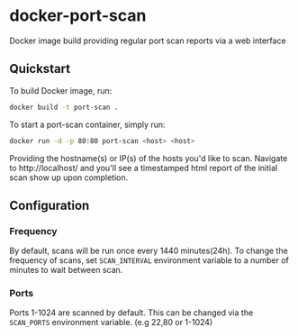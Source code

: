# docker-port-scan

Docker image build providing regular port scan reports via a web interface

## Quickstart

To build Docker image, run:

```bash
docker build -t port-scan .
```

To start a port-scan container, simply run:

```bash
docker run -d -p 80:80 port-scan <host> <host>
```

Providing the hostname(s) or IP(s) of the hosts you'd like to scan. Navigate to http://localhost/ and you'll see a timestamped html report of the initial scan show up upon completion.


## Configuration

### Frequency
By default, scans will be run once every 1440 minutes(24h). To change the frequency of scans, set `SCAN_INTERVAL` environment variable to a number of minutes to wait between scan.

### Ports
Ports 1-1024 are scanned by default. This can be changed via the `SCAN_PORTS` environment variable. (e.g 22,80 or 1-1024)
